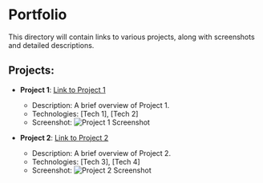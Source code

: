 # Portfolio

This directory will contain links to various projects, along with screenshots and detailed descriptions.

## Projects:

- **Project 1**: [Link to Project 1](https://github.com/AlexisCardozzo/project1)
  - Description: A brief overview of Project 1.
  - Technologies: [Tech 1], [Tech 2]
  - Screenshot: ![Project 1 Screenshot](images/project1.png)

- **Project 2**: [Link to Project 2](https://github.com/AlexisCardozzo/project2)
  - Description: A brief overview of Project 2.
  - Technologies: [Tech 3], [Tech 4]
  - Screenshot: ![Project 2 Screenshot](images/project2.png)